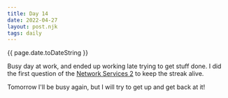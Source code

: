 ```yaml
---
title: Day 14
date: 2022-04-27
layout: post.njk
tags: daily
---
```


{{ page.date.toDateString }}

Busy day at work, and ended up working late trying to get stuff done. I did the first question of the [Network Services 2](https://tryhackme.com/room/networkservices2) to keep the streak alive.

Tomorrow I'll be busy again, but I will try to get up and get back at it!